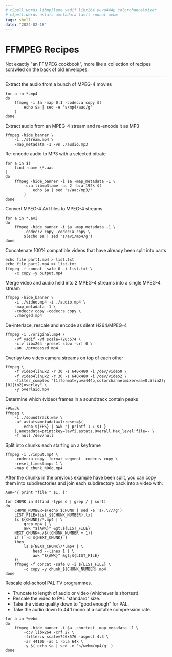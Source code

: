 ```yaml
---
# cSpell:words libmp3lame yadif libx264 yuva444p colorchannelmixer
# cSpell:words astats ametadata lavfi concat webm
tags: shell
date: "2024-02-18"
---
```


# FFMPEG Recipes

Not exactly "an FFMPEG cookbook", more like a collection of recipes scrawled
on the back of old envelopes.

--------------------------------------------------------------------------------

Extract the audio from a bunch of MPEG-4 movies

```bash{aside="Audio extraction from movies"}
for a in *.mp4
do
    ffmpeg -i $a -map 0:1 -codec:a copy $(
        echo $a | sed -e 's/mp4/aac/g'
    )
done
```

Extract audio from an MPEG-4 stream and re-encode it as MP3

```bash{aside="MP3 extraction from steams"}
ffmpeg -hide_banner \
    -i ./stream.mp4 \
    -map_metadata -1 -vn ./audio.mp3
```

Re-encode audio to MP3 with a selected bitrate

```bash{aside="MP3 encoding from AAC"}
for a in $(
    find -name \*.aac
)
do
    ffmpeg -hide_banner -i $a -map_metadata -1 \
        -c:a libmp3lame -ac 2 -b:a 192k $(
            echo $a | sed 's/aac/mp3/'
        )
done
```

Convert MPEG-4 AVI files to MPEG-4 streams

```bash{aside="AVI to MPEG-4"}
for a in *.avi
do
    ffmpeg -hide_banner -i $a -map_metadata -1 \
        -codec:v copy -codec:a copy \
        $(echo $a | sed 's/avi/mp4/g')
done
```

Concatenate 100% compatible videos that have already been split into parts

```bash{aside="Concatenation example"}
echo file part1.mp4 > list.txt
echo file part2.mp4 >> list.txt
ffmpeg -f concat -safe 0 -i list.txt \
    -c copy -y output.mp4
```

Merge video and audio held into 2 MPEG-4 streams into a single MPEG-4 stream

```bash{aside="Mix audio and video"}
ffmpeg -hide_banner \
    -i ./video.mp4 -i ./audio.mp4 \
    -map_metadata -1 \
    -codec:v copy -codec:a copy \
    ./merged.mp4
```

De-interlace, rescale and encode as silent H264/MPEG-4

```bash{aside="Deinterlace and rescale silent movie"}
ffmpeg -i ./original.mp4 \
    -vf yadif -vf scale=720:574 \
    -c:v libx264 -preset slow -crf 0 \
    -an ./processed.mp4
```

Overlay two video camera streams on top of each other

```bash{aside="Overlay camera streams"}
ffmpeg \
    -f video4linux2 -r 30 -s 640x480 -i /dev/video0 \
    -f video4linux2 -r 30 -s 640x480 -i /dev/video2 \
    -filter_complex "[1]format=yuva444p,colorchannelmixer=aa=0.5[in2];[0][in2]overlay" \
    -y overlaid.mp4
```

Determine which (video) frames in a soundtrack contain peaks

```bash{aside="peak detector"}
FPS=25
ffmpeg \
    -i ./soundtrack.wav \
    -af astats=metadata=1:reset=$(
        echo ${FPS} | awk '{ printf 1 / $1 }'
    ),ametadata=print:key=lavfi.astats.Overall.Max_level:file=- \
    -f null /dev/null
```

Split into chunks each starting on a keyframe

```bash{aside="Chunking example"}
ffmpeg -i ./input.mp4 \
    -codec:a copy -format segment -codec:v copy \
    -reset_timestamps 1 \
    -map 0 chunk_%06d.mp4
```

After the chunks in the previous example have been split, you can copy them
into subdirectories and join each subdirectory back into a video with:

```bash{aside="Join the chunks back together"}
AWK='{ print "file " $1; }'

for CHUNK in $(find -type d | grep / | sort)
do
    CHUNK_NUMBER=$(echo $CHUNK | sed -e 's/.\///g')
    LIST_FILE=list_${CHUNK_NUMBER}.txt
    ls ${CHUNK}/*.mp4 | \
        grep mp4 | \
        awk "${AWK}" &gt;${LIST_FILE}
    NEXT_CHUNK=./$((CHUNK_NUMBER + 1))
    if [ -d ${NEXT_CHUNK} ]
    then
        ls ${NEXT_CHUNK}/*.mp4 | \
            head --lines 1 | \
            awk "${AWK}" &gt;${LIST_FILE}
    fi
    ffmpeg -f concat -safe 0 -i ${LIST_FILE} \
        -c copy -y chunk_${CHUNK_NUMBER}.mp4
done
```

Rescale old-school PAL TV programmes.

- Truncate to length of audio or video (whichever is shortest).
- Rescale the video to PAL "standard" size.
- Take the video quality down to "good enough" for PAL.
- Take the audio down to 44.1 mono at a suitable compression rate.

```bash{aside="Rescaling PAL TV"}
for a in *webm
do
    ffmpeg -hide_banner -i $a -shortest -map_metadata -1 \
        -c:v libx264 -crf 27 \
        -filter:v scale=746x576 -aspect 4:3 \
        -ar 44100 -ac 1 -b:a 64k \
        -y $( echo $a | sed -e 's/webm/mp4/g' )
done
```
